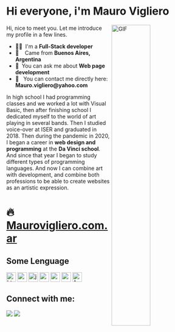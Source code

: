 # Hi everyone, i'm Mauro Vigliero 
<img align="right" alt="GIF" src="https://github.com/abhisheknaiidu/abhisheknaiidu/blob/master/code.gif?raw=true" width="45%" />
<p width="45%">
Hi, nice to meet you. Let me introduce my profile in a few lines.
  <ul>
    <li>👨‍🔧 &nbspI'm a <b>Full-Stack developer</b></li>
    <li>📍&nbsp &nbsp Came from <b>Buenos Aires, Argentina</b></li>
    <li>💬 &nbspYou can ask me about <b>Web page development</b></li>
    <li>📮&nbsp &nbspYou can contact me directly here: <b>Mauro.vigliero@yahoo.com</b>
  </ul>
In high school I had programming classes and we worked a lot with Visual Basic, then after finishing school I dedicated myself to the world of art playing in several bands. Then I studied voice-over at ISER and graduated in 2018. Then during the pandemic in 2020, I began a career in <b>web design and programming</b> at the <b>Da Vinci school</b>. And since that year I began to study different types of programming languages. And now I can combine art with development, and combine both professions to be able to create websites as an artistic expression.
</p>

<h1 align="left">🔥 <a href="https://www.maurovigliero.com.ar/">Maurovigliero.com.ar</a></h1>

## Some Lenguage
<p> 
  <img src="https://user-images.githubusercontent.com/59575502/127426309-0b2bbd98-9756-4798-ad10-f60da4a4d5fb.png" alt="html5" width="25" height="25" />
  <img src="https://user-images.githubusercontent.com/59575502/127426315-abe01b56-a385-455d-9caf-40bc7022a3d3.png" alt="css3" width="25" height="25" />
  <img src="https://user-images.githubusercontent.com/59575502/127426312-4a7a6d79-4b40-4b06-8c94-824ea3e8410e.png" alt="javascript" width="25" height="25" />
  <img src="https://user-images.githubusercontent.com/59575502/127428633-1f18254b-97f9-4358-aec4-3143874035f8.png" alt="react" width="25" height="25" />
  <img src="https://user-images.githubusercontent.com/59575502/127428631-5ab21a62-ac89-4919-9408-724df88ab245.png" alt="nodejs" width="25" height="25" />
  <img src="https://user-images.githubusercontent.com/59575502/127426153-6f6d6c91-9778-43d9-a1df-95df61f23438.png" alt="mongodb" width="25" height="25" />
  <img src="https://icon.icepanel.io/Technology/png-shadow-512/Astro.png" alt="Astro" width="25" height="25" />
 </p>





## Connect with me:

<p align="left">
  <a href="https://www.linkedin.com/in/maurovigliero/"><img src="https://img.shields.io/badge/linkedin-0077B5.svg?style=for-the-badge&logo=linkedin&logoColor=ffffff"/></a>
  <a href="mailto:mauro.vigliero@yahoo.com?subject=[GitHub]%20🔥%20profile%20contact&body=Hello"><img src="https://img.shields.io/badge/e‑mail-D14836.svg?style=for-the-badge&logo=GMail&logoColor=ffffff"/></a>
</p>
